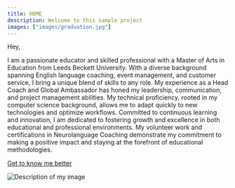 ```yaml
---
title: HOME
description: Welcome to this sample project
images: ["images/graduation.jpg"]
---
```


Hey,

I am a passionate educator and skilled professional with a Master of Arts in Education from Leeds Beckett University. With a diverse background spanning English language coaching, event management, and customer service, I bring a unique blend of skills to any role. My experience as a Head Coach and Global Ambassador has honed my leadership, communication, and project management abilities. My technical proficiency, rooted in my computer science background, allows me to adapt quickly to new technologies and optimize workflows. Committed to continuous learning and innovation, I am dedicated to fostering growth and excellence in both educational and professional environments. My volunteer work and certifications in Neurolanguage Coaching demonstrate my commitment to making a positive impact and staying at the forefront of educational methodologies.
<br>

[Get to know me better](/portfolio/about "Get to know me better")

![Description of my image](images/graduation.jpg)
